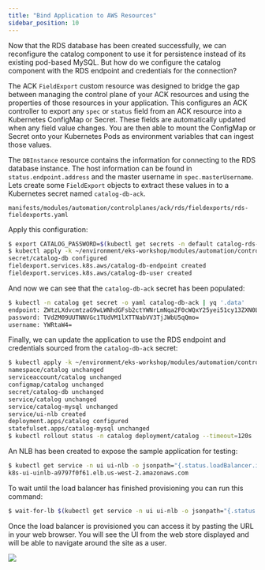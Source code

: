 ```yaml
---
title: "Bind Application to AWS Resources"
sidebar_position: 10
---
```


Now that the RDS database has been created successfully, we can reconfigure the catalog component to use it for persistence instead of its existing pod-based MySQL. But how do we configure the catalog component with the RDS endpoint and credentials for the connection?

The ACK `FieldExport` custom resource was designed to bridge the gap between managing the control plane of your ACK resources and using the properties of those resources in your application. This configures an ACK controller to export any `spec` or `status` field from an ACK resource into a Kubernetes ConfigMap or Secret. These fields are automatically updated when any field value changes. You are then able to mount the ConfigMap or Secret onto your Kubernetes Pods as environment variables that can ingest those values.

The `DBInstance` resource contains the information for connecting to the RDS database instance. The host information can be found in `status.endpoint.address` and the master username  in `spec.masterUsername`. Lets create some `FieldExport` objects to extract these values in to a Kubernetes secret named `catalog-db-ack`.

```file
manifests/modules/automation/controlplanes/ack/rds/fieldexports/rds-fieldexports.yaml
```

Apply this configuration:

```bash
$ export CATALOG_PASSWORD=$(kubectl get secrets -n default catalog-rds-pw -n catalog -o go-template='{{.data.password|base64decode}}')
$ kubectl apply -k ~/environment/eks-workshop/modules/automation/controlplanes/ack/rds/fieldexports
secret/catalog-db configured
fieldexport.services.k8s.aws/catalog-db-endpoint created
fieldexport.services.k8s.aws/catalog-db-user created
```

And now we can see that the `catalog-db-ack` secret has been populated:

```bash
$ kubectl -n catalog get secret -o yaml catalog-db-ack | yq '.data'
endpoint: ZWtzLXdvcmtzaG9wLWNhdGFsb2ctYWNrLmNqa2F0cWQxY25yei51cy13ZXN0LTIucmRzLmFtYXpvbmF3cy5jb20=
password: TVdZM09UUTNNVGc1TUdVM1lXTTNabVV3TjJWbU5qQmo=
username: YWRtaW4=
```

Finally, we can update the application to use the RDS endpoint and credentials sourced from the `catalog-db-ack` secret:

```bash
$ kubectl apply -k ~/environment/eks-workshop/modules/automation/controlplanes/ack/rds/application
namespace/catalog unchanged
serviceaccount/catalog unchanged
configmap/catalog unchanged
secret/catalog-db unchanged
service/catalog unchanged
service/catalog-mysql unchanged
service/ui-nlb created
deployment.apps/catalog configured
statefulset.apps/catalog-mysql unchanged
$ kubectl rollout status -n catalog deployment/catalog --timeout=120s
```

An NLB has been created to expose the sample application for testing:

```bash
$ kubectl get service -n ui ui-nlb -o jsonpath="{.status.loadBalancer.ingress[*].hostname}{'\n'}"
k8s-ui-uinlb-a9797f0f61.elb.us-west-2.amazonaws.com
```

To wait until the load balancer has finished provisioning you can run this command:

```bash timeout=610
$ wait-for-lb $(kubectl get service -n ui ui-nlb -o jsonpath="{.status.loadBalancer.ingress[*].hostname}{'\n'}")/home
```

Once the load balancer is provisioned you can access it by pasting the URL in your web browser. You will see the UI from the web store displayed and will be able to navigate around the site as a user.

<browser url="http://k8s-ui-uinlb-a9797f0f61.elb.us-west-2.amazonaws.com">
<img src={require('@site/static/img/sample-app-screens/home.png').default}/>
</browser>
